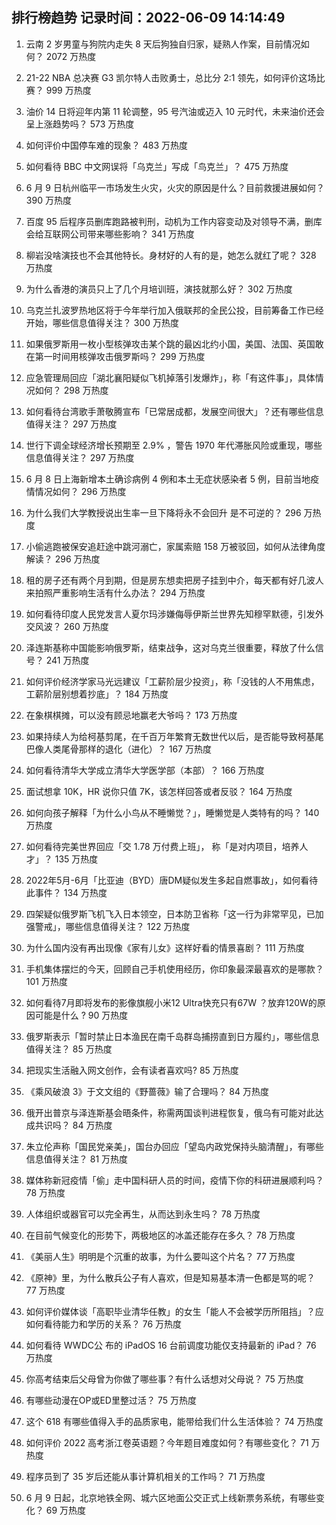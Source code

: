 
## 排行榜趋势 记录时间：2022-06-09 14:14:49
  
  1. 云南 2 岁男童与狗院内走失 8 天后狗独自归家，疑熟人作案，目前情况如何？ 2072 万热度
    
  2. 21-22 NBA 总决赛 G3 凯尔特人击败勇士，总比分 2:1 领先，如何评价这场比赛？ 999 万热度
    
  3. 油价 14 日将迎年内第 11 轮调整，95 号汽油或迈入 10 元时代，未来油价还会呈上涨趋势吗？ 573 万热度
    
  4. 如何评价中国停车难的现象？ 483 万热度
    
  5. 如何看待 BBC 中文网误将「乌克兰」写成「鸟克兰」？ 475 万热度
    
  6. 6 月 9 日杭州临平一市场发生火灾，火灾的原因是什么？目前救援进展如何？ 390 万热度
    
  7. 百度 95 后程序员删库跑路被判刑，动机为工作内容变动及对领导不满，删库会给互联网公司带来哪些影响？ 341 万热度
    
  8. 柳岩没啥演技也不会其他特长。身材好的人有的是，她怎么就红了呢？ 328 万热度
    
  9. 为什么香港的演员只上了几个月培训班，演技就那么好？ 302 万热度
    
  10. 乌克兰扎波罗热地区将于今年举行加入俄联邦的全民公投，目前筹备工作已经开始，哪些信息值得关注？ 300 万热度
    
  11. 如果俄罗斯用一枚小型核弹攻击某个跳的最凶北约小国，美国、法国、英国敢在第一时间用核弹攻击俄罗斯吗？ 299 万热度
    
  12. 应急管理局回应「湖北襄阳疑似飞机掉落引发爆炸」，称「有这件事」，具体情况如何？ 298 万热度
    
  13. 如何看待台湾歌手萧敬腾宣布「已常居成都，发展空间很大」？还有哪些信息值得关注？ 297 万热度
    
  14. 世行下调全球经济增长预期至 2.9% ，警告 1970 年代滞胀风险或重现，哪些信息值得关注？ 297 万热度
    
  15. 6 月 8 日上海新增本土确诊病例 4 例和本土无症状感染者 5 例，目前当地疫情情况如何？ 296 万热度
    
  16. 为什么我们大学教授说出生率一旦下降将永不会回升 是不可逆的？ 296 万热度
    
  17. 小偷逃跑被保安追赶途中跳河溺亡，家属索赔 158 万被驳回，如何从法律角度解读？ 296 万热度
    
  18. 租的房子还有两个月到期，但是房东想卖把房子挂到中介，每天都有好几波人来拍照严重影响生活有什么办法？ 294 万热度
    
  19. 如何看待印度人民党发言人夏尔玛涉嫌侮辱伊斯兰世界先知穆罕默德，引发外交风波？ 260 万热度
    
  20. 泽连斯基称中国能影响俄罗斯，结束战争，这对乌克兰很重要，释放了什么信号？ 241 万热度
    
  21. 如何评价经济学家马光远建议「工薪阶层少投资」，称「没钱的人不用焦虑，工薪阶层别想着抄底」？ 184 万热度
    
  22. 在象棋棋摊，可以没有顾忌地赢老大爷吗？ 173 万热度
    
  23. 如果持续人为给柯基剪尾，在千百万年繁育无数世代以后，是否能导致柯基尾巴像人类尾骨那样的退化（进化）？ 167 万热度
    
  24. 如何看待清华大学成立清华大学医学部（本部）？ 166 万热度
    
  25. 面试想拿 10K，HR 说你只值 7K，该怎样回答或者反驳？ 164 万热度
    
  26. 如何向孩子解释「为什么小鸟从不睡懒觉？」，睡懒觉是人类特有的吗？ 140 万热度
    
  27. 如何看待完美世界回应「交 1.78 万付费上班」， 称「是对内项目，培养人才」？ 135 万热度
    
  28. 2022年5月-6月「比亚迪（BYD）唐DM疑似发生多起自燃事故」，如何看待此事件？ 134 万热度
    
  29. 四架疑似俄罗斯飞机飞入日本领空，日本防卫省称「这一行为非常罕见，已加强警戒」，哪些信息值得关注？ 122 万热度
    
  30. 为什么国内没有再出现像《家有儿女》这样好看的情景喜剧？ 111 万热度
    
  31. 手机集体摆烂的今天，回顾自己手机使用经历，你印象最深最喜欢的是哪款？ 101 万热度
    
  32. 如何看待7月即将发布的影像旗舰小米12 Ultra快充只有67W ？放弃120W的原因可能是什么 ? 90 万热度
    
  33. 俄罗斯表示「暂时禁止日本渔民在南千岛群岛捕捞直到日方履约」，哪些信息值得关注？ 85 万热度
    
  34. 把现实生活融入网文创作，会有读者喜欢吗? 85 万热度
    
  35. 《乘风破浪 3》于文文组的《野蔷薇》输了合理吗？ 84 万热度
    
  36. 俄开出普京与泽连斯基会晤条件，称需两国谈判进程恢复，俄乌有可能对此达成共识吗？ 84 万热度
    
  37. 朱立伦声称「国民党亲美」，国台办回应「望岛内政党保持头脑清醒」，有哪些信息值得关注？ 81 万热度
    
  38. 媒体称新冠疫情「偷」走中国科研人员的时间，疫情下你的科研进展顺利吗？ 78 万热度
    
  39. 人体组织或器官可以完全再生，从而达到永生吗？ 78 万热度
    
  40. 在目前气候变化的形势下，两极地区的冰盖还能存在多久？ 78 万热度
    
  41. 《美丽人生》明明是个沉重的故事，为什么要叫这个片名？ 77 万热度
    
  42. 《原神》里，为什么散兵公子有人喜欢，但是知易基本清一色都是骂的呢？ 77 万热度
    
  43. 如何评价媒体谈「高职毕业清华任教」的女生「能人不会被学历所阻挡」？应如何看待能力和学历的关系？ 76 万热度
    
  44. 如何看待 WWDC公 布的 iPadOS 16 台前调度功能仅支持最新的 iPad？ 76 万热度
    
  45. 你高考结束后父母曾为你做了哪些事？有什么话想对父母说？ 75 万热度
    
  46. 有哪些动漫在OP或ED里整过活？ 75 万热度
    
  47. 这个 618 有哪些值得入手的品质家电，能带给我们什么生活体验？ 74 万热度
    
  48. 如何评价 2022 高考浙江卷英语题？今年题目难度如何？有哪些变化？ 71 万热度
    
  49. 程序员到了 35 岁后还能从事计算机相关的工作吗？ 71 万热度
    
  50. 6 月 9 日起，北京地铁全网、城六区地面公交正式上线新票务系统，有哪些变化？ 69 万热度
    